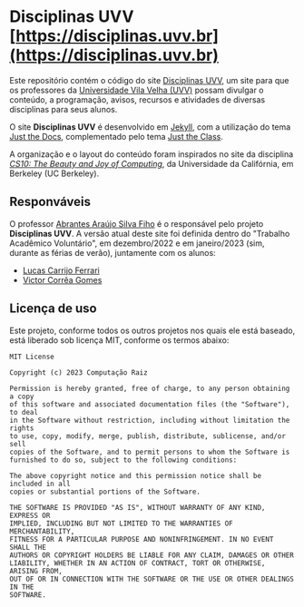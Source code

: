 # Disciplinas UVV [https://disciplinas.uvv.br](https://disciplinas.uvv.br)

Este repositório contém o código do site [Disciplinas UVV](https://disciplinas.uvv.br),
um site para que os professores da [Universidade Vila Velha (UVV)](https://uvv.br)
possam divulgar o conteúdo, a programação, avisos, recursos e atividades de
diversas disciplinas para seus alunos.

O site **Disciplinas UVV** é desenvolvido em [Jekyll](https://jekyllrb.com/),
com a utilização do tema [Just the Docs](https://just-the-docs.github.io/just-the-docs/),
complementado pelo tema [Just the Class](https://kevinl.info/just-the-class/).

A organização e o layout do conteúdo foram inspirados no site da disciplina
[*CS10: The Beauty and Joy of Computing*](https://cs10.org/), da Universidade
da Califórnia, em Berkeley (UC Berkeley).

## Responváveis
O professor [Abrantes Araújo Silva Fiho](mailto:abrantesasf@uvv.br) é o
responsável pelo projeto **Disciplinas UVV**. A versão atual deste site foi
definida dentro do "Trabalho Acadêmico Voluntário", em dezembro/2022 e em
janeiro/2023 (sim, durante as férias de verão), juntamente com os alunos:

- [Lucas Carrijo Ferrari](mailto:lucas.carrijoferrari@gmail.com)
- [Victor Corrêa Gomes](mailto:victor.cgomes@uvvnet.com.br)

## Licença de uso
Este projeto, conforme todos os outros projetos nos quais ele está baseado,
está liberado sob licença MIT, conforme os termos abaixo:

```
MIT License

Copyright (c) 2023 Computação Raiz

Permission is hereby granted, free of charge, to any person obtaining a copy
of this software and associated documentation files (the "Software"), to deal
in the Software without restriction, including without limitation the rights
to use, copy, modify, merge, publish, distribute, sublicense, and/or sell
copies of the Software, and to permit persons to whom the Software is
furnished to do so, subject to the following conditions:

The above copyright notice and this permission notice shall be included in all
copies or substantial portions of the Software.

THE SOFTWARE IS PROVIDED "AS IS", WITHOUT WARRANTY OF ANY KIND, EXPRESS OR
IMPLIED, INCLUDING BUT NOT LIMITED TO THE WARRANTIES OF MERCHANTABILITY,
FITNESS FOR A PARTICULAR PURPOSE AND NONINFRINGEMENT. IN NO EVENT SHALL THE
AUTHORS OR COPYRIGHT HOLDERS BE LIABLE FOR ANY CLAIM, DAMAGES OR OTHER
LIABILITY, WHETHER IN AN ACTION OF CONTRACT, TORT OR OTHERWISE, ARISING FROM,
OUT OF OR IN CONNECTION WITH THE SOFTWARE OR THE USE OR OTHER DEALINGS IN THE
SOFTWARE.
```
